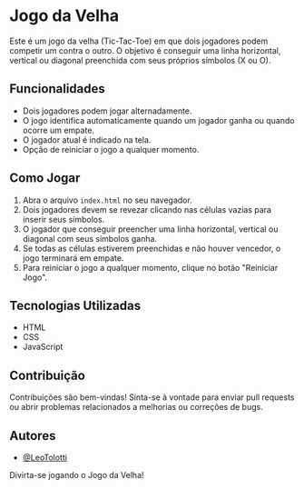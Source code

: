 # Jogo da Velha

Este é um jogo da velha (Tic-Tac-Toe) em que dois jogadores podem competir um contra o outro. O objetivo é conseguir uma linha horizontal, vertical ou diagonal preenchida com seus próprios símbolos (X ou O).

## Funcionalidades

- Dois jogadores podem jogar alternadamente.
- O jogo identifica automaticamente quando um jogador ganha ou quando ocorre um empate.
- O jogador atual é indicado na tela.
- Opção de reiniciar o jogo a qualquer momento.

## Como Jogar

1. Abra o arquivo `index.html` no seu navegador.
2. Dois jogadores devem se revezar clicando nas células vazias para inserir seus símbolos.
3. O jogador que conseguir preencher uma linha horizontal, vertical ou diagonal com seus símbolos ganha.
4. Se todas as células estiverem preenchidas e não houver vencedor, o jogo terminará em empate.
5. Para reiniciar o jogo a qualquer momento, clique no botão "Reiniciar Jogo".

## Tecnologias Utilizadas

- HTML
- CSS
- JavaScript

## Contribuição

Contribuições são bem-vindas! Sinta-se à vontade para enviar pull requests ou abrir problemas relacionados a melhorias ou correções de bugs.

## Autores

- [@LeoTolotti](https://github.com/LeoTolotti)

Divirta-se jogando o Jogo da Velha!
